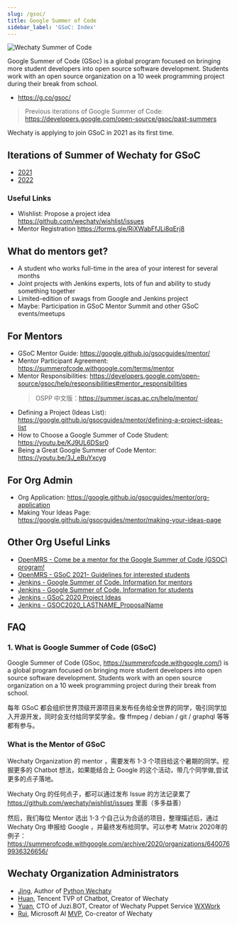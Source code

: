 ```yaml
---
slug: /gsoc/
title: Google Summer of Code
sidebar_label: 'GSoC: Index'
---
```


![Wechaty Summer of Code](/img/docs/gsoc/wechaty-gsoc.png)

Google Summer of Code (GSoc) is a global program focused on bringing more student developers into open source software development. Students work with an open source organization on a 10 week programming project during their break from school.

- <https://g.co/gsoc/>

> Previous iterations of Google Summer of Code: <https://developers.google.com/open-source/gsoc/past-summers>

Wechaty is applying to join GSoC in 2021 as its first time.

## Iterations of Summer of Wechaty for GSoC

- [2021](2021.md)
- [2022](2022.md)

### Useful Links

- Wishlist: Propose a project idea <https://github.com/wechaty/wishlist/issues>
- Mentor Registration <https://forms.gle/RiXWabFfJLi8qErj8>

## What do mentors get?

- A student who works full-time in the area of your interest for several months
- Joint projects with Jenkins experts, lots of fun and ability to study something together
- Limited-edition of swags from Google and Jenkins project
- Maybe: Participation in GSoC Mentor Summit and other GSoC events/meetups

## For Mentors

- GSoC Mentor Guide: <https://google.github.io/gsocguides/mentor/>
- Mentor Participant Agreement: <https://summerofcode.withgoogle.com/terms/mentor>
- Mentor Responsibilities: <https://developers.google.com/open-source/gsoc/help/responsibilities#mentor_responsibilities>
    > OSPP 中文版：<https://summer.iscas.ac.cn/help/mentor/>
- Defining a Project (Ideas List): <https://google.github.io/gsocguides/mentor/defining-a-project-ideas-list>
- How to Choose a Google Summer of Code Student: <https://youtu.be/KJ9UL6DSsr0>
- Being a Great Google Summer of Code Mentor: <https://youtu.be/3J_eBuYxcyg>

## For Org Admin

- Org Application: <https://google.github.io/gsocguides/mentor/org-application>
- Making Your Ideas Page: <https://google.github.io/gsocguides/mentor/making-your-ideas-page>

## Other Org Useful Links

- [OpenMRS - Come be a mentor for the Google Summer of Code (GSOC) program!](https://talk.openmrs.org/t/come-be-a-mentor-for-the-google-summer-of-code-gsoc-program/9671)
- [OpenMRS - GSoC 2021- Guidelines for interested students](https://talk.openmrs.org/t/gsoc-2021-guidelines-for-interested-students/32149)
- [Jenkins - Google Summer of Code. Information for mentors](https://www.jenkins.io/projects/gsoc/mentors/)
- [Jenkins - Google Summer of Code. Information for students](https://www.jenkins.io/projects/gsoc/students/)
- [Jenkins - GSoC 2020 Project Ideas](https://www.jenkins.io/projects/gsoc/2020/project-ideas/)
- [Jenkins - GSOC2020_LASTNAME_ProposalName](https://docs.google.com/document/d/1dIlPLXfLbFsvcaHFuwmH9_lSCVm9m6-SgNYTNAnSZpY/edit?usp=sharing)

## FAQ

### 1. What is Google Summer of Code (GSoC)

Google Summer of Code (GSoc, <https://summerofcode.withgoogle.com/>) is a global program focused on bringing more student developers into open source software development. Students work with an open source organization on a 10 week programming project during their break from school.

每年 GSoC 都会组织世界顶级开源项目来发布任务给全世界的同学，吸引同学加入开源开发，同时会支付给同学奖学金。像 ffmpeg / debian / git / graphql 等等都有参与。

### What is the Mentor of GSoC

Wechaty Organization 的 mentor ，需要发布 1-3 个项目给这个暑期的同学。挖掘更多的 Chatbot 想法，如果能结合上 Google 的这个活动，带几个同学做,尝试更多的点子落地。

Wechaty Org 的任何点子，都可以通过发布 Issue 的方法记录累了 <https://github.com/wechaty/wishlist/issues> 里面（多多益善）

然后，我们每位 Mentor 选出 1-3 个自己认为合适的项目，整理描述后，通过 Wechaty Org 申报给 Google ，并最终发布给同学。可以参考 Matrix 2020年的例子： <https://summerofcode.withgoogle.com/archive/2020/organizations/6400769936326656/>

## Wechaty Organization Administrators

- [Jing](https://wechaty.js.org/contributors/wj-mcat), Author of [Python Wechaty](https://github.com/wechaty/python-wechaty)
- [Huan](https://wechaty.js.org/contributors/huan), Tencent TVP of Chatbot, Creator of Wechaty
- [Yuan](https://wechaty.js.org/contributors/windmemory), CTO of Juzi.BOT, Creator of Wechaty Puppet Service [WXWork](https://wechaty.js.org/docs/puppet-services/wxwork)
- [Rui](https://pre-angel.com/peoples/jiarui-li/), Microsoft AI [MVP](https://mvp.microsoft.com/en-us/PublicProfile/5003226), Co-creator of Wechaty
